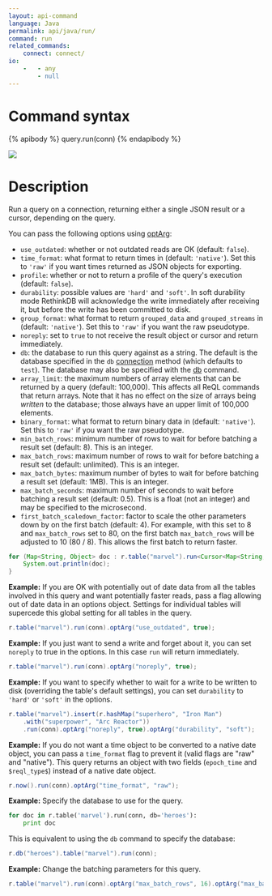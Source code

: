 ```yaml
---
layout: api-command
language: Java
permalink: api/java/run/
command: run
related_commands:
    connect: connect/
io:
    -   - any
        - null
---
```


# Command syntax #

{% apibody %}
query.run(conn)
{% endapibody %}

<img src="/assets/images/docs/api_illustrations/run.png" class="api_command_illustration" />

# Description #

Run a query on a connection, returning either a single JSON result or
a cursor, depending on the query.

You can pass the following options using [optArg](/api/java/optarg/):

- `use_outdated`: whether or not outdated reads are OK (default: `false`).
- `time_format`: what format to return times in (default: `'native'`).
  Set this to `'raw'` if you want times returned as JSON objects for exporting.
- `profile`: whether or not to return a profile of the query's
  execution (default: `false`).
- `durability`: possible values are `'hard'` and `'soft'`. In soft durability mode RethinkDB
will acknowledge the write immediately after receiving it, but before the write has
been committed to disk.
- `group_format`: what format to return `grouped_data` and `grouped_streams` in (default: `'native'`).
  Set this to `'raw'` if you want the raw pseudotype.
- `noreply`: set to `true` to not receive the result object or cursor and return immediately.
- `db`: the database to run this query against as a string. The default is the database specified in the `db` [connection](/api/java/connect/) method (which defaults to `test`). The database may also be specified with the [db](/api/java/db/) command.
- `array_limit`: the maximum numbers of array elements that can be returned by a query (default: 100,000). This affects all ReQL commands that return arrays. Note that it has no effect on the size of arrays being _written_ to the database; those always have an upper limit of 100,000 elements.
- `binary_format`: what format to return binary data in (default: `'native'`). Set this to `'raw'` if you want the raw pseudotype.
- `min_batch_rows`: minimum number of rows to wait for before batching a result set (default: 8). This is an integer.
- `max_batch_rows`: maximum number of rows to wait for before batching a result set (default: unlimited). This is an integer.
- `max_batch_bytes`: maximum number of bytes to wait for before batching a result set (default: 1MB). This is an integer.
- `max_batch_seconds`: maximum number of seconds to wait before batching a result set (default: 0.5). This is a float (not an integer) and may be specified to the microsecond.
- `first_batch_scaledown_factor`: factor to scale the other parameters down by on the first batch (default: 4). For example, with this set to 8 and `max_batch_rows` set to 80, on the first batch `max_batch_rows` will be adjusted to 10 (80 / 8). This allows the first batch to return faster.

```java
for (Map<String, Object> doc : r.table("marvel").run<Cursor<Map<String, Object>>(conn)) {
    System.out.println(doc);
}
```

__Example:__ If you are OK with potentially out of date data from all
the tables involved in this query and want potentially faster reads,
pass a flag allowing out of date data in an options object. Settings
for individual tables will supercede this global setting for all
tables in the query.

```java
r.table("marvel").run(conn).optArg("use_outdated", true);
```


__Example:__ If you just want to send a write and forget about it, you
can set `noreply` to true in the options. In this case `run` will
return immediately.

```java
r.table("marvel").run(conn).optArg("noreply", true);
```


__Example:__ If you want to specify whether to wait for a write to be
written to disk (overriding the table's default settings), you can set
`durability` to `'hard'` or `'soft'` in the options.

```java
r.table("marvel").insert(r.hashMap("superhero", "Iron Man")
    .with("superpower", "Arc Reactor"))
    .run(conn).optArg("noreply", true).optArg("durability", "soft");
```


__Example:__ If you do not want a time object to be converted to a
native date object, you can pass a `time_format` flag to prevent it
(valid flags are "raw" and "native"). This query returns an object
with two fields (`epoch_time` and `$reql_type$`) instead of a native date
object.

```java
r.now().run(conn).optArg("time_format", "raw");
```

__Example:__ Specify the database to use for the query.

```py
for doc in r.table('marvel').run(conn, db='heroes'):
    print doc
```

This is equivalent to using the `db` command to specify the database:

```java
r.db("heroes").table("marvel").run(conn);
```

__Example:__ Change the batching parameters for this query.

```java
r.table("marvel").run(conn).optArg("max_batch_rows", 16).optArg("max_batch_bytes", 2048);
```

